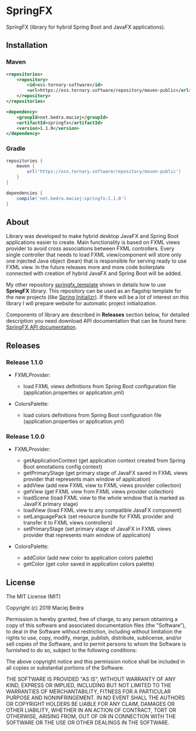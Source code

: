 # SpringFX

SpringFX (library for hybrid Spring Boot and JavaFX applications).

## Installation

### Maven

```xml
<repositories>
    <repository>
        <id>oss-ternary-software</id>
        <url>https://oss.ternary.software/repository/maven-public</url>
    </repository>
</repositories>

<dependency>
    <groupId>net.bedra.maciej</groupId>
    <artifactId>springfx</artifactId>
    <version>1.1.0</version>
</dependency>
```

### Gradle

```gradle
repositories {
    maven {
        url('https://oss.ternary.software/repository/maven-public')
    }
}

dependencies {
    compile('net.bedra.maciej:springfx:1.1.0')
}
```

## About

Library was developed to make hybrid desktop JavaFX and Spring Boot applications easier to create. Main functionality is based on FXML views provider to avoid cross associations between FXML controllers. Every single controller that needs to load FXML view/component will store only one injected Java object (bean) that is responsible for serving ready to use FXML view. In the future releases more and more code boilerplate connected with creation of hybrid JavaFX and Spring Boot will be added.

My other repository [springfx_template](https://github.com/MashMB/springfx_template) shows in details how to use **SpringFX** library. This repository can be used as an flagship template for the new projects (like [Spring Initializr](https://start.spring.io/)). If there will be a lot of interest on this library I will prepare website for automatic project initialization.

Components of library are described in **Releases** section below, for detailed description you need download API documentation that can be found here: [SpringFX API documentation](https://github.com/MashMB/springfx/tree/master/releases/1.1.0/docs).

## Releases

### Release 1.1.0

- FXMLProvider:
  - load FXML views definitions from Spring Boot configuration file (application.properties or application.yml)

- ColorsPalette:
  - load colors definitions from Spring Boot configuration file (application.properties or application.yml)

### Release 1.0.0

- FXMLProvider:
  - getApplicationContext (get application context created from Spring Boot annotations config context)
  - getPrimaryStage (get primary stage of JavaFX saved in FXML views provider that represents main window of application)
  - addView (add new FXML view to FXML views provider collection)
  - getView (get FXML view from FXML views provider collection)
  - loadScene (load FXML view to the whole window that is marked as JavaFX primary stage)
  - loadView (load FXML view to any compatible JavaFX component)
  - setLanguagePack (set resource bundle for FXML provider and transfer it to FXML views controllers)
  - setPrimaryStage (set primary stage of JavaFX in FXML views provider that represents main window of application)

- ColorsPalette:
  - addColor (add new color to application colors palette)
  - getColor (get color saved in application colors palette)

## License

The MIT License (MIT)

Copyright (c) 2019 Maciej Bedra

Permission is hereby granted, free of charge, to any person obtaining a copy
of this software and associated documentation files (the "Software"), to deal
in the Software without restriction, including without limitation the rights
to use, copy, modify, merge, publish, distribute, sublicense, and/or sell
copies of the Software, and to permit persons to whom the Software is
furnished to do so, subject to the following conditions:

The above copyright notice and this permission notice shall be included in all
copies or substantial portions of the Software.

THE SOFTWARE IS PROVIDED "AS IS", WITHOUT WARRANTY OF ANY KIND, EXPRESS OR
IMPLIED, INCLUDING BUT NOT LIMITED TO THE WARRANTIES OF MERCHANTABILITY,
FITNESS FOR A PARTICULAR PURPOSE AND NONINFRINGEMENT. IN NO EVENT SHALL THE
AUTHORS OR COPYRIGHT HOLDERS BE LIABLE FOR ANY CLAIM, DAMAGES OR OTHER
LIABILITY, WHETHER IN AN ACTION OF CONTRACT, TORT OR OTHERWISE, ARISING FROM,
OUT OF OR IN CONNECTION WITH THE SOFTWARE OR THE USE OR OTHER DEALINGS IN THE
SOFTWARE.